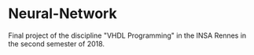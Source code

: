 # Neural-Network

Final project of the discipline "VHDL Programming" in the INSA Rennes in the second semester of 2018.
